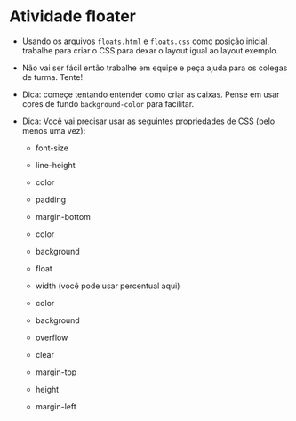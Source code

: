 # Atividade floater

* Usando os arquivos `floats.html` e `floats.css` como posição inicial, trabalhe para criar o CSS para dexar o layout igual ao layout exemplo. 

* Não vai ser fácil então trabalhe em equipe e peça ajuda para os colegas de turma. Tente!

* Dica: começe tentando entender como criar as caixas. Pense em usar cores de fundo `background-color` para facilitar. 

* Dica: Você vai precisar usar as seguintes propriedades de CSS (pelo menos uma vez):

  * font-size

  * line-height

  * color
  
  * padding

  * margin-bottom

  * color

  * background

  * float

  * width (você pode usar percentual aqui)

  * color

  * background

  * overflow

  * clear

  * margin-top

  * height

  * margin-left


